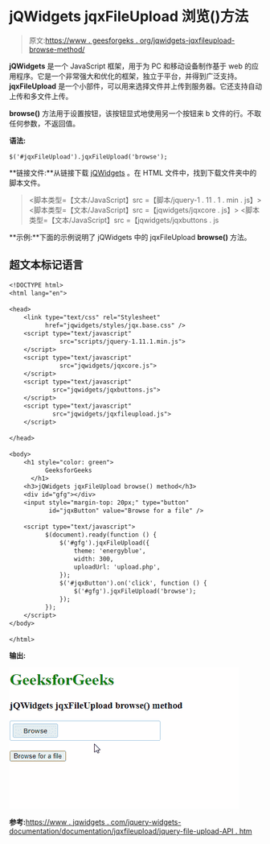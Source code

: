# jQWidgets jqxFileUpload 浏览()方法

> 原文:[https://www . geesforgeks . org/jqwidgets-jqxfileupload-browse-method/](https://www.geeksforgeeks.org/jqwidgets-jqxfileupload-browse-method/)

**jQWidgets** 是一个 JavaScript 框架，用于为 PC 和移动设备制作基于 web 的应用程序。它是一个非常强大和优化的框架，独立于平台，并得到广泛支持。 **jqxFileUpload** 是一个小部件，可以用来选择文件并上传到服务器。它还支持自动上传和多文件上传。

**browse()** 方法用于设置按钮，该按钮显式地使用另一个按钮来 b 文件的行。不取任何参数，不返回值。

**语法:**

```
$('#jqxFileUpload').jqxFileUpload('browse');
```

**链接文件:**从链接下载 [jQWidgets](https://www.jqwidgets.com/download/) 。在 HTML 文件中，找到下载文件夹中的脚本文件。

> <link type="”text/css”" rel="”Stylesheet”" href="”jqwidgets/styles/jqx.base.css”">
> <脚本类型=【文本/JavaScript】src =【脚本/jquery-1 . 11 . 1 . min . js】></脚本>
> <脚本类型=【文本/JavaScript】src =【jqwidgets/jqxcore . js】></脚本>
> <脚本类型=【文本/JavaScript】src =【jqwidgets/jqxbuttons . js

**示例:**下面的示例说明了 jQWidgets 中的 jqxFileUpload **browse()** 方法。

## 超文本标记语言

```
<!DOCTYPE html>
<html lang="en">

<head>
    <link type="text/css" rel="Stylesheet" 
          href="jqwidgets/styles/jqx.base.css" />
    <script type="text/javascript" 
              src="scripts/jquery-1.11.1.min.js">
    </script>
    <script type="text/javascript" 
              src="jqwidgets/jqxcore.js">
    </script>
    <script type="text/javascript" 
            src="jqwidgets/jqxbuttons.js">
    </script>
    <script type="text/javascript" 
            src="jqwidgets/jqxfileupload.js">
    </script>

</head>

<body>
    <h1 style="color: green">
          GeeksforGeeks 
      </h1>
    <h3>jQWidgets jqxFileUpload browse() method</h3>  
    <div id="gfg"></div>
    <input style="margin-top: 20px;" type="button" 
           id="jqxButton" value="Browse for a file" />

    <script type="text/javascript">
          $(document).ready(function () {
              $('#gfg').jqxFileUpload({ 
                  theme: 'energyblue',
                  width: 300,
                  uploadUrl: 'upload.php',
              });
              $('#jqxButton').on('click', function () {
                  $('#gfg').jqxFileUpload('browse');
              });
          });
    </script>
</body>

</html>
```

**输出:**

![](img/f01546036963b5e9e133f5c5e517c269.png)

**参考:**[https://www . jqwidgets . com/jquery-widgets-documentation/documentation/jqxfileupload/jquery-file-upload-API . htm](https://www.jqwidgets.com/jquery-widgets-documentation/documentation/jqxfileupload/jquery-file-upload-api.htm)